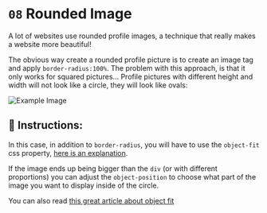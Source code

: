 # `08` Rounded Image

A lot of websites use rounded profile images, a technique that really makes a website more beautiful!

The obvious way create a rounded profile picture is to create an image tag and apply `border-radius:100%`. The problem with this approach, is that it only works for squared pictures... Profile pictures with different height and width will not look like a circle, they will look like ovals:

![Example Image](https://github.com/4GeeksAcademy/css-tutorial-exercises-course/blob/master/.learn/assets/08-1.png?raw=true)

## 📝 Instructions:

In this case, in addition to `border-radius`, you will have to use the `object-fit` css property, [here is an explanation](https://www.loom.com/share/15186e456dfd4741887997af40325721).

If the image ends up being bigger than the `div` (or with different proportions) you can adjust the `object-position` to choose what part of the image you want to display inside of the circle.

You can also read [this great article about object fit](https://css-tricks.com/on-object-fit-and-object-position/)

